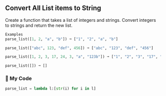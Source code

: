 ## Convert All List items to String

Create a function that takes a list of integers and strings. Convert integers to strings and return the new list.
```python
Examples
parse_list([1, 2, "a", "b"]) ➞ ["1", "2", "a", "b"]

parse_list(["abc", 123, "def", 456]) ➞ ["abc", "123", "def", "456"]

parse_list([1, 2, 3, 17, 24, 3, "a", "123b"]) ➞ ["1", "2", "3", "17", "24", "3", "a", "123b"]

parse_list([]) ➞ []
```
### :snake: My Code
```python
parse_list = lambda l:[str(i) for i in l]
```
